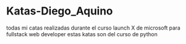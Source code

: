 # Katas-Diego_Aquino
todas mi catas realizadas durante el curso launch X de microsoft para fullstack web developer
estas katas son del curso de python
